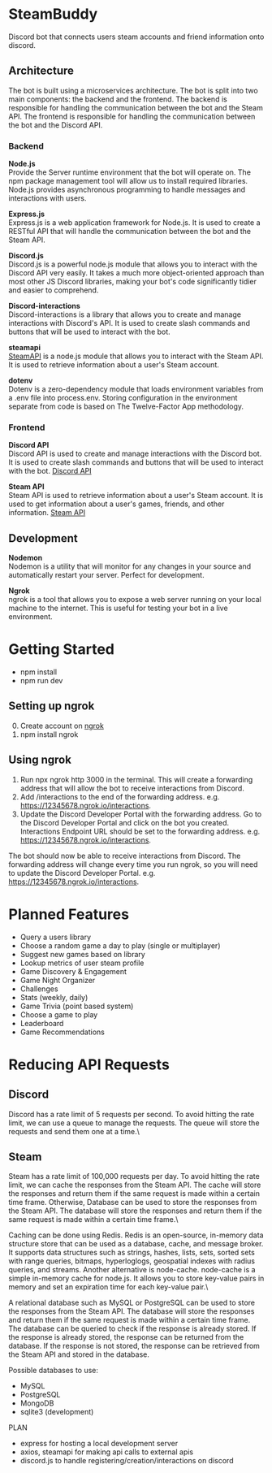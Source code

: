 # SteamBuddy

Discord bot that connects users steam accounts and friend information onto discord.

## Architecture

The bot is built using a microservices architecture. The bot is split into two main components: the backend and the frontend. The backend is responsible for handling the communication between the bot and the Steam API. The frontend is responsible for handling the communication between the bot and the Discord API.

### Backend

**Node.js**\
Provide the Server runtime environment that the bot will operate on. The npm package management tool will allow us to install required libraries. Node.js provides asynchronous programming to handle messages and interactions with users.

**Express.js**\
Express.js is a web application framework for Node.js. It is used to create a RESTful API that will handle the communication between the bot and the Steam API.

**Discord.js**\
Discord.js is a powerful node.js module that allows you to interact with the Discord API very easily. It takes a much more object-oriented approach than most other JS Discord libraries, making your bot's code significantly tidier and easier to comprehend.

**Discord-interactions**\
Discord-interactions is a library that allows you to create and manage interactions with Discord's API. It is used to create slash commands and buttons that will be used to interact with the bot.

**steamapi**\
[SteamAPI](https://github.com/xDimGG/node-steamapi/blob/acff4626568c176b9787caac1c8b9174de5ccf6f/docs/classes/default.md) is a node.js module that allows you to interact with the Steam API. It is used to retrieve information about a user's Steam account.

**dotenv**\
Dotenv is a zero-dependency module that loads environment variables from a .env file into process.env. Storing configuration in the environment separate from code is based on The Twelve-Factor App methodology.

### Frontend

**Discord API**\
Discord API is used to create and manage interactions with the Discord bot. It is used to create slash commands and buttons that will be used to interact with the bot. [Discord API](https://discord.com/developers/docs/intro)

**Steam API**\
Steam API is used to retrieve information about a user's Steam account. It is used to get information about a user's games, friends, and other information. [Steam API](https://developer.valvesoftware.com/wiki/Steam_Web_API)

## Development

**Nodemon**\
 Nodemon is a utility that will monitor for any changes in your source and automatically restart your server. Perfect for development.

**Ngrok**\
ngrok is a tool that allows you to expose a web server running on your local machine to the internet. This is useful for testing your bot in a live environment.

# Getting Started

- npm install
- npm run dev

## Setting up ngrok

0. Create account on [ngrok](https://ngrok.com/)
1. npm install ngrok

## Using ngrok

1. Run npx ngrok http 3000 in the terminal. This will create a forwarding address that will allow the bot to receive interactions from Discord.
2. Add /interactions to the end of the forwarding address. e.g. https://12345678.ngrok.io/interactions.
3. Update the Discord Developer Portal with the forwarding address. Go to the Discord Developer Portal and click on the bot you created. Interactions Endpoint URL should be set to the forwarding address. e.g. https://12345678.ngrok.io/interactions.

The bot should now be able to receive interactions from Discord. The forwarding address will change every time you run ngrok, so you will need to update the Discord Developer Portal. e.g. https://12345678.ngrok.io/interactions.

# Planned Features

- Query a users library
- Choose a random game a day to play (single or multiplayer)
- Suggest new games based on library
- Lookup metrics of user steam profile
- Game Discovery & Engagement
- Game Night Organizer
- Challenges
- Stats (weekly, daily)
- Game Trivia (point based system)
- Choose a game to play
- Leaderboard
- Game Recommendations

# Reducing API Requests

## Discord

Discord has a rate limit of 5 requests per second. To avoid hitting the rate limit, we can use a queue to manage the requests. The queue will store the requests and send them one at a time.\

## Steam

Steam has a rate limit of 100,000 requests per day. To avoid hitting the rate limit, we can cache the responses from the Steam API. The cache will store the responses and return them if the same request is made within a certain time frame. Otherwise, Database can be used to store the responses from the Steam API. The database will store the responses and return them if the same request is made within a certain time frame.\

Caching can be done using Redis. Redis is an open-source, in-memory data structure store that can be used as a database, cache, and message broker. It supports data structures such as strings, hashes, lists, sets, sorted sets with range queries, bitmaps, hyperloglogs, geospatial indexes with radius queries, and streams. Another alternative is node-cache. node-cache is a simple in-memory cache for node.js. It allows you to store key-value pairs in memory and set an expiration time for each key-value pair.\

A relational database such as MySQL or PostgreSQL can be used to store the responses from the Steam API. The database will store the responses and return them if the same request is made within a certain time frame. The database can be queried to check if the response is already stored. If the response is already stored, the response can be returned from the database. If the response is not stored, the response can be retrieved from the Steam API and stored in the database.

Possible databases to use:

- MySQL
- PostgreSQL
- MongoDB
- sqlite3 (development)

PLAN

- express for hosting a local development server
- axios, steamapi for making api calls to external apis
- discord.js to handle registering/creation/interactions on discord
